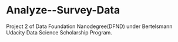 # Analyze--Survey-Data
Project 2 of Data Foundation Nanodegree(DFND) under Bertelsmann Udacity Data Science Scholarship Program.
